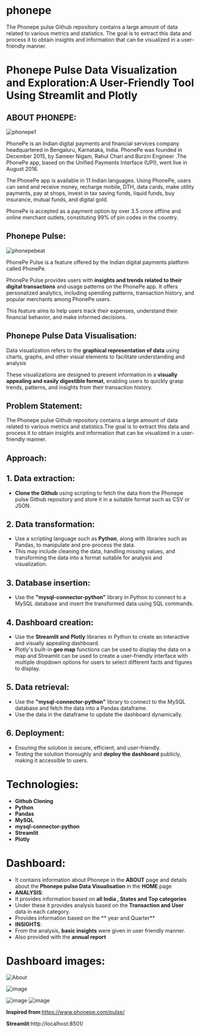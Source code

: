 # phonepe
The Phonepe pulse Github repository contains a large amount of data related to various metrics and statistics. The goal is to extract this data and process it to obtain insights and information that can be visualized in a user-friendly manner. 
# Phonepe Pulse Data Visualization and Exploration:A User-Friendly Tool Using Streamlit and Plotly



## ABOUT PHONEPE:
![phonepe1](https://github.com/beingbvh/Phonepe-Pulse-Data-Visualization/assets/135937352/fa39d457-d483-495b-bec7-467abfe66e39)

PhonePe is an Indian digital payments and financial services company headquartered in Bengaluru, Karnataka, India. PhonePe was founded in December 2015, by Sameer Nigam, Rahul Chari and Burzin Engineer .The PhonePe app, based on the Unified Payments Interface (UPI), went live in August 2016.

The PhonePe app is available in 11 Indian languages. Using PhonePe, users can send and receive money, recharge mobile, DTH, data cards, make utility payments, pay at shops, invest in tax saving funds, liquid funds, buy insurance, mutual funds, and digital gold.

PhonePe is accepted as a payment option by over 3.5 crore offline and online merchant outlets, constituting 99% of pin codes in the country.

## Phonepe Pulse:
![phonepebeat](https://github.com/beingbvh/Phonepe-Pulse-Data-Visualization/assets/135937352/33ddfe70-083a-4d59-b6ec-06eae571cef6)

PhonePe Pulse is a feature offered by the Indian digital payments platform called PhonePe.

PhonePe Pulse provides users with **insights and trends related to their digital transactions** and usage patterns on the PhonePe app. It offers personalized analytics, including spending patterns, transaction history, and popular merchants among PhonePe users. 

This feature aims to help users track their expenses, understand their financial behavior, and make informed decisions.

## Phonepe Pulse Data Visualisation:
Data visualization refers to the **graphical representation of data** using charts, graphs, and other visual elements to facilitate understanding and analysis

These visualizations are designed to present information in a **visually appealing and easily digestible format**, enabling users to quickly grasp trends, patterns, and insights from their transaction history.

## Problem Statement:
The Phonepe pulse Github repository contains a large amount of data related to
various metrics and statistics.The goal is to extract this data and process it to obtain
insights and information that can be visualized in a user-friendly manner.

## Approach:
## 1. Data extraction:
* **Clone the Github** using scripting to fetch the data from the
Phonepe pulse Github repository and store it in a suitable format such as CSV
or JSON.
## 2. Data transformation: 
* Use a scripting language such as **Python**, along with
libraries such as Pandas, to manipulate and pre-process the data.
* This may include cleaning the data, handling missing values, and transforming the data
into a format suitable for analysis and visualization.
## 3. Database insertion:
* Use the **"mysql-connector-python"** library in Python to
connect to a MySQL database and insert the transformed data using SQL
commands.
## 4. Dashboard creation: 
* Use the **Streamlit and Plotly** libraries in Python to create
an interactive and visually appealing dashboard.
* Plotly's built-in **geo map** functions can be used to display the data on a map and Streamlit can be used to create a user-friendly interface with multiple dropdown options for users to select different facts and figures to display.
## 5. Data retrieval:
* Use the **"mysql-connector-python"** library to connect to the
MySQL database and fetch the data into a Pandas dataframe. 
* Use the data in the dataframe to update the dashboard dynamically.
## 6. Deployment: 
* Ensuring the solution is secure, efficient, and user-friendly. 
* Testing the solution thoroughly and **deploy the dashboard** publicly, making it
accessible to users.

# Technologies:
* **Github Cloning**
* **Python**
* **Pandas**
* **MySQL**
* **mysql-connector-python**
* **Streamlit**
* **Plotly**

# Dashboard:
* It contains information about Phonepe in the **ABOUT** page and details about the **Phonepe pulse Data Visualisation** in the  **HOME** page
* **ANALYSIS**: 
* It provides information based on **all India , States and Top categories**
* Under these it provides analysis based on the **Transaction and User** data in each category.
* Provides information based on the ** year and Quarter**
* **INSIGHTS**:
* From the analysis, **basic insights** were given in user friendly manner.
* Also provided with the **annual report**

# Dashboard images:


![About](https://github.com/beingbvh/Phonepe-Pulse-Data-Visualization/assets/135937352/62b99213-43ba-47a8-9be7-ada7ebfda846)

![image](https://github.com/Divyadhyanesh/phonepe/assets/133853399/56875031-773f-461a-bc99-dbfabad74081)


![image](https://github.com/Divyadhyanesh/phonepe/assets/133853399/dffba137-f827-4d97-b38e-97d53116688a)
![image](https://github.com/Divyadhyanesh/phonepe/assets/133853399/f09b2d93-075c-49c9-9a88-9cb69ac3b494)






**Inspired from**:https://www.phonepe.com/pulse/

**Streamlit**:http://localhost:8501/

